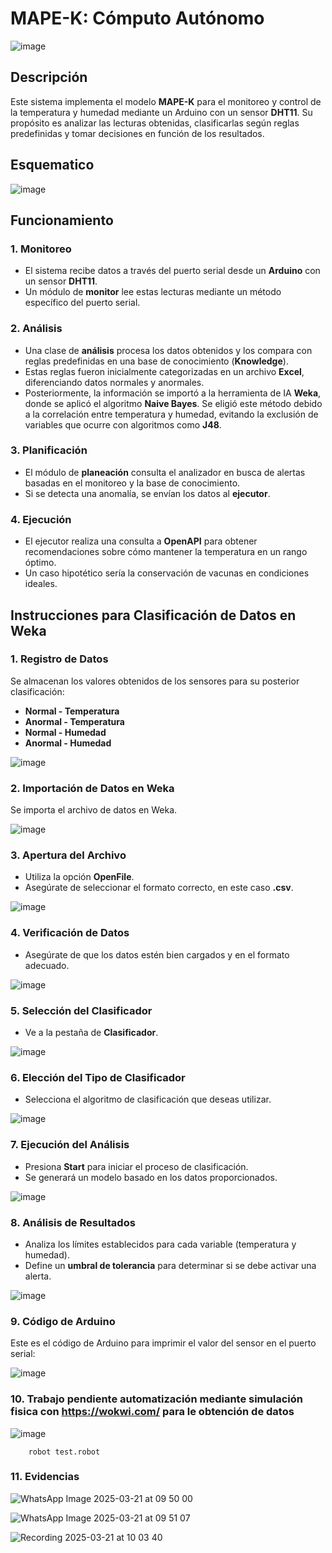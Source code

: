 # MAPE-K: Cómputo Autónomo  
![image](https://github.com/user-attachments/assets/e2851249-8f92-46e3-9bec-997fe9972e65)

## Descripción  

Este sistema implementa el modelo **MAPE-K** para el monitoreo y control de la temperatura y humedad mediante un Arduino con un sensor **DHT11**. Su propósito es analizar las lecturas obtenidas, clasificarlas según reglas predefinidas y tomar decisiones en función de los resultados.  

## Esquematico  

![image](https://github.com/user-attachments/assets/7d74d473-66d2-4a3c-bd99-fc86920e1fcb)

## Funcionamiento  

### 1. Monitoreo  
- El sistema recibe datos a través del puerto serial desde un **Arduino** con un sensor **DHT11**.  
- Un módulo de **monitor** lee estas lecturas mediante un método específico del puerto serial.  

### 2. Análisis  
- Una clase de **análisis** procesa los datos obtenidos y los compara con reglas predefinidas en una base de conocimiento (**Knowledge**).  
- Estas reglas fueron inicialmente categorizadas en un archivo **Excel**, diferenciando datos normales y anormales.  
- Posteriormente, la información se importó a la herramienta de IA **Weka**, donde se aplicó el algoritmo **Naive Bayes**. Se eligió este método debido a la correlación entre temperatura y humedad, evitando la exclusión de variables que ocurre con algoritmos como **J48**.  

### 3. Planificación  
- El módulo de **planeación** consulta el analizador en busca de alertas basadas en el monitoreo y la base de conocimiento.  
- Si se detecta una anomalía, se envían los datos al **ejecutor**.  

### 4. Ejecución  
- El ejecutor realiza una consulta a **OpenAPI** para obtener recomendaciones sobre cómo mantener la temperatura en un rango óptimo.  
- Un caso hipotético sería la conservación de vacunas en condiciones ideales.  



## Instrucciones para Clasificación de Datos en Weka

### 1. Registro de Datos
Se almacenan los valores obtenidos de los sensores para su posterior clasificación:

- **Normal - Temperatura**
- **Anormal - Temperatura**
- **Normal - Humedad**
- **Anormal - Humedad**

![image](https://github.com/user-attachments/assets/b284def0-41b4-4c13-b788-9b0ec9ba1b37)

### 2. Importación de Datos en Weka
Se importa el archivo de datos en Weka.

![image](https://github.com/user-attachments/assets/037987a4-b77c-41ac-af3f-c9ae4107a429)

### 3. Apertura del Archivo
- Utiliza la opción **OpenFile**.
- Asegúrate de seleccionar el formato correcto, en este caso **.csv**.

![image](https://github.com/user-attachments/assets/a0539c85-df19-4da1-92c0-f830d1568f54)

### 4. Verificación de Datos
- Asegúrate de que los datos estén bien cargados y en el formato adecuado.

![image](https://github.com/user-attachments/assets/442e2577-39fb-4681-99f7-b3d56ad2fa6d)

### 5. Selección del Clasificador
- Ve a la pestaña de **Clasificador**.

![image](https://github.com/user-attachments/assets/83f23267-de84-4834-8dcf-277388df7881)

### 6. Elección del Tipo de Clasificador
- Selecciona el algoritmo de clasificación que deseas utilizar.

![image](https://github.com/user-attachments/assets/90a4649d-f45d-4f3e-9c73-65ffab18f5a2)

### 7. Ejecución del Análisis
- Presiona **Start** para iniciar el proceso de clasificación.
- Se generará un modelo basado en los datos proporcionados.

![image](https://github.com/user-attachments/assets/96aec125-cc4d-45fb-aa7d-b2edd41e0ab2)

### 8. Análisis de Resultados
- Analiza los límites establecidos para cada variable (temperatura y humedad).
- Define un **umbral de tolerancia** para determinar si se debe activar una alerta.

![image](https://github.com/user-attachments/assets/c7807ed6-3a12-4191-ae06-08b818af9eff)

### 9. Código de Arduino
Este es el código de Arduino para imprimir el valor del sensor en el puerto serial:

![image](https://github.com/user-attachments/assets/65360efe-dd43-470b-bc8d-dd293168a292)


### 10. Trabajo pendiente automatización mediante simulación fisica  con https://wokwi.com/ para le obtención de datos
![image](https://github.com/user-attachments/assets/1499ae65-6e73-4b97-a9ab-5a76a082e8a7)

```robot
    robot test.robot
```

### 11. Evidencias

![WhatsApp Image 2025-03-21 at 09 50 00](https://github.com/user-attachments/assets/aceeace7-2b1c-4703-be3f-ac479c7dbacb)


![WhatsApp Image 2025-03-21 at 09 51 07](https://github.com/user-attachments/assets/ba65dd1d-afcd-4a75-8518-23c756b0342d)


![Recording 2025-03-21 at 10 03 40](https://github.com/user-attachments/assets/29b3ae2c-bf16-41fa-a6ff-af9c0d5d0a1e)








